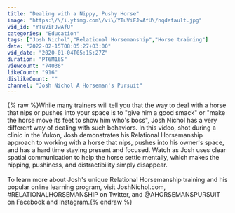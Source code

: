 ```yaml
---
title: "Dealing with a Nippy, Pushy Horse"
image: "https:\/\/i.ytimg.com\/vi\/YTuViFJwAfU\/hqdefault.jpg"
vid_id: "YTuViFJwAfU"
categories: "Education"
tags: ["Josh Nichol","Relational Horsemanship","Horse training"]
date: "2022-02-15T08:05:27+03:00"
vid_date: "2020-01-04T05:15:27Z"
duration: "PT6M16S"
viewcount: "74036"
likeCount: "916"
dislikeCount: ""
channel: "Josh Nichol A Horseman's Pursuit"
---
```

{% raw %}While many trainers will tell you that the way to deal with a horse that nips or pushes into your space is to &quot;give him a good smack&quot; or &quot;make the horse move its feet to show him who's boss&quot;, Josh Nichol has a very different way of dealing with such behaviors. In this video, shot during a clinic in the Yukon, Josh demonstrates his Relational Horsemanship approach to working with a horse that nips, pushes into his owner's space, and has a hard time staying present and focused. Watch as Josh uses clear spatial communication to help the horse settle mentally, which makes the nipping, pushiness, and distractibility simply disappear.<br /><br />To learn more about Josh's unique Relational Horsemanship training and his popular online learning program, visit JoshNichol.com, #RELATIONALHORSEMANSHIP on Twitter, and @AHORSEMANSPURSUIT on Facebook and Instagram.{% endraw %}
